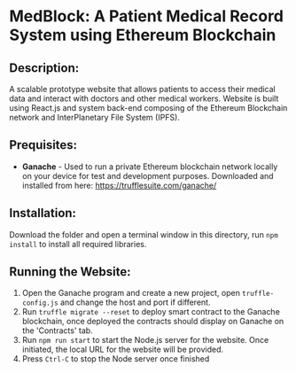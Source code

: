 # MedBlock: A Patient Medical Record System using Ethereum Blockchain

## Description:
A scalable prototype website that allows patients to access their medical data and interact with doctors and other medical workers. Website is built using React.js and system back-end composing of the Ethereum Blockchain network and InterPlanetary File System (IPFS).

## Prequisites:
  - **Ganache** - Used to run a private Ethereum blockchain network locally on your device for test and development purposes. Downloaded and installed from here: https://trufflesuite.com/ganache/

## Installation:
Download the folder and open a terminal window in this directory, run `npm install` to install all required libraries.

## Running the Website:
 1. Open the Ganache program and create a new project, open `truffle-config.js` and change the host and port if different.
 2. Run `truffle migrate --reset` to deploy smart contract to the Ganache blockchain, once deployed the contracts should display on Ganache on the 'Contracts' tab.
 3. Run `npm run start` to start the Node.js server for the website. Once initiated, the local URL for the website will be provided.
 4. Press `Ctrl-C` to stop the Node server once finished
  
